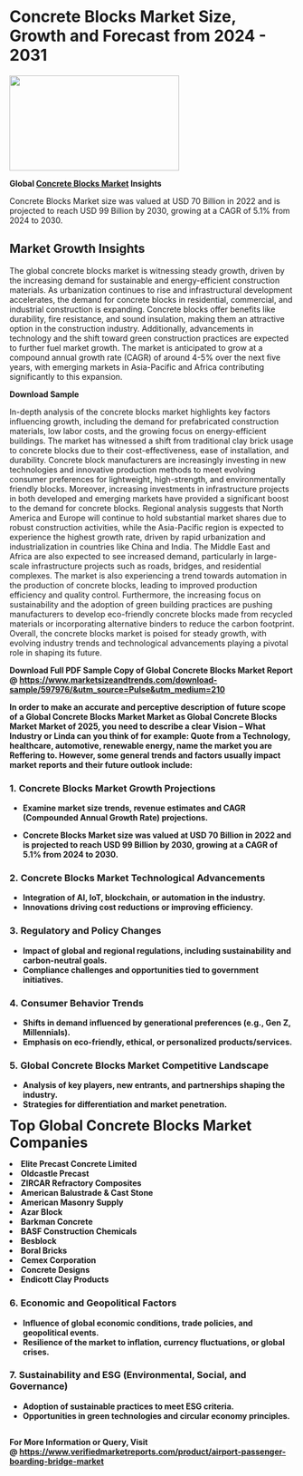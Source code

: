 <H1>Concrete Blocks Market Size, Growth and Forecast from 2024 - 2031</H1><img class="aligncenter size-medium wp-image-584254" src="https://thirdeyenews.in/wp-content/uploads/2024/09/Global-Market-Research-300x168.jpeg" alt="" width="300" height="168" /><p><strong>Global&nbsp;<a href="https://www.marketsizeandtrends.com/download-sample/597976/&amp;utm_source=Pulse&amp;utm_medium=210">Concrete Blocks Market</a> Insights</strong></p><p>Concrete Blocks Market size was valued at USD 70 Billion in 2022 and is projected to reach USD 99 Billion by 2030, growing at a CAGR of 5.1% from 2024 to 2030.</p><p><h2>Market Growth Insights</h2> <p>The global concrete blocks market is witnessing steady growth, driven by the increasing demand for sustainable and energy-efficient construction materials. As urbanization continues to rise and infrastructural development accelerates, the demand for concrete blocks in residential, commercial, and industrial construction is expanding. Concrete blocks offer benefits like durability, fire resistance, and sound insulation, making them an attractive option in the construction industry. Additionally, advancements in technology and the shift toward green construction practices are expected to further fuel market growth. The market is anticipated to grow at a compound annual growth rate (CAGR) of around 4-5% over the next five years, with emerging markets in Asia-Pacific and Africa contributing significantly to this expansion.</p> <p><strong>Download Sample</strong></p> <p>In-depth analysis of the concrete blocks market highlights key factors influencing growth, including the demand for prefabricated construction materials, low labor costs, and the growing focus on energy-efficient buildings. The market has witnessed a shift from traditional clay brick usage to concrete blocks due to their cost-effectiveness, ease of installation, and durability. Concrete block manufacturers are increasingly investing in new technologies and innovative production methods to meet evolving consumer preferences for lightweight, high-strength, and environmentally friendly blocks. Moreover, increasing investments in infrastructure projects in both developed and emerging markets have provided a significant boost to the demand for concrete blocks. Regional analysis suggests that North America and Europe will continue to hold substantial market shares due to robust construction activities, while the Asia-Pacific region is expected to experience the highest growth rate, driven by rapid urbanization and industrialization in countries like China and India. The Middle East and Africa are also expected to see increased demand, particularly in large-scale infrastructure projects such as roads, bridges, and residential complexes. The market is also experiencing a trend towards automation in the production of concrete blocks, leading to improved production efficiency and quality control. Furthermore, the increasing focus on sustainability and the adoption of green building practices are pushing manufacturers to develop eco-friendly concrete blocks made from recycled materials or incorporating alternative binders to reduce the carbon footprint. Overall, the concrete blocks market is poised for steady growth, with evolving industry trends and technological advancements playing a pivotal role in shaping its future.</p> <p><strong></p><p><span class=""><strong>Download Full PDF Sample Copy of Global Concrete Blocks Market Report</strong> @ <a href="https://www.marketsizeandtrends.com/download-sample/597976/&amp;utm_source=Pulse&amp;utm_medium=210" target="_blank">https://www.marketsizeandtrends.com/download-sample/597976/&amp;utm_source=Pulse&amp;utm_medium=210</a></span></p><p>In order to make an accurate and perceptive description of future scope of a Global&nbsp;Concrete Blocks Market Market as Global&nbsp;Concrete Blocks Market Market of 2025, you need to describe a clear Vision &ndash; What Industry or Linda can you think of for example: Quote from a Technology, healthcare, automotive, renewable energy, name the market you are Reffering to. However, some general trends and factors usually impact market reports and their future outlook include:</p><h3>1.&nbsp;<strong>Concrete Blocks Market Growth Projections</strong></h3><ul><li>Examine market size trends, revenue estimates and CAGR (Compounded Annual Growth Rate) projections.</li><li><p>Concrete Blocks Market size was valued at USD 70 Billion in 2022 and is projected to reach USD 99 Billion by 2030, growing at a CAGR of 5.1% from 2024 to 2030.</p></li></ul><h3>2.&nbsp;<strong>Concrete Blocks Market Technological Advancements</strong></h3><ul><li>Integration of AI, IoT, blockchain, or automation in the industry.</li><li>Innovations driving cost reductions or improving efficiency.</li></ul><h3>3.&nbsp;<strong>Regulatory and Policy Changes</strong></h3><ul><li>Impact of global and regional regulations, including sustainability and carbon-neutral goals.</li><li>Compliance challenges and opportunities tied to government initiatives.</li></ul><h3>4.&nbsp;<strong>Consumer Behavior Trends</strong></h3><ul><li>Shifts in demand influenced by generational preferences (e.g., Gen Z, Millennials).</li><li>Emphasis on eco-friendly, ethical, or personalized products/services.</li></ul><h3>5.&nbsp;<strong>Global Concrete Blocks Market Competitive Landscape</strong></h3><ul><li>Analysis of key players, new entrants, and partnerships shaping the industry.</li><li>Strategies for differentiation and market penetration.</li></ul><p data-pm-slice="1 1 []"><span style="color: inherit; font-family: inherit; font-size: 25px;">Top Global Concrete Blocks Market Companies</span></p><div class="" data-test-id=""><p><li> Elite Precast Concrete Limited</li><li> Oldcastle Precast</li><li> ZIRCAR Refractory Composites</li><li> American Balustrade & Cast Stone</li><li> American Masonry Supply</li><li> Azar Block</li><li> Barkman Concrete</li><li> BASF Construction Chemicals</li><li> Besblock</li><li> Boral Bricks</li><li> Cemex Corporation</li><li> Concrete Designs</li><li> Endicott Clay Products</li></p></div><h3>6.&nbsp;<strong>Economic and Geopolitical Factors</strong></h3><ul><li>Influence of global economic conditions, trade policies, and geopolitical events.</li><li>Resilience of the market to inflation, currency fluctuations, or global crises.</li></ul><h3>7.&nbsp;<strong>Sustainability and ESG (Environmental, Social, and Governance)</strong></h3><ul><li>Adoption of sustainable practices to meet ESG criteria.</li><li>Opportunities in green technologies and circular economy principles.</li></ul><h2><strong style="font-size: 14px;">For More Information or Query, Visit @&nbsp;</strong><a style="background-color: #ffffff; font-size: 14px;" href="https://www.marketsizeandtrends.com/report/concrete-blocks-market/" target="_blank">https://www.verifiedmarketreports.com/product/airport-passenger-boarding-bridge-market</a></h2>
